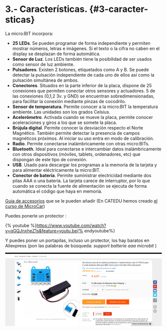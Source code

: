 # 3.- Características. {#3-caracter-sticas}

La micro:BIT incorpora:

*   **25 LEDs**. Se pueden programar de forma independiente y permiten mostrar números, letras e imágenes. Si el texto o la cifra no caben en el display se desplazan de forma automática.
*   **Sensor de Luz**. Los LEDs también tiene la posibilidad de ser usados como sensor de luz ambiente.
*   **Pulsadores**. Existen 2 botones, etiquetados como A y B. Se puede detectar la pulsación independiente de cada uno de ellos así como la pulsación simultánea de ambos.
*   **Conectores**. Situados en la parte inferior de la placa, dispone de 25 conexiones que permiten conectar otros sensores y actuadores. 5 de las conexiones (0,1,2 3v. y GND) se encuentran sobredimensionadas, para facilitar la conexión mediante pinzas de cocodrilo.
*   **Sensor de temperatura**. Permite conocer a la micro:BIT la temperatura ambiente. Las unidades son los grados Celsius.
*   **Acelerómetro**. Activada cuando se mueve la placa, permite conocer aceleraciones y giros a los que se somete la placa.
*   **Brújula digital**. Permite conocer la desviación respecto el Norte Magnético. También permite detectar la presencia de campos magnéticos próximos. Al iniciar su uso entra en modo de calibración.
*   **Radio**. Permite conectarse inalámbricamente con otras micro:BITs.
*   **Bluetooth**. Ideal para conectarse e intercambiar datos inalámbricamente con otros dispositivos (móviles, tablets, ordenadores, etc) que dispongan de este tipo de conexión.
*   **USB**. Usado para descargar los programas a la memoria de la tarjeta y para alimentar eléctricamente la micro:BIT.
*   **Conector de batería**. Permite suministrar electricidad mediante dos pilas AAA o una batería. La tarjeta carece de interruptor, por lo que cuando se conecta la fuente de alimentación se ejecuta de forma automática el código que haya en memoria.

[Guia de accesorios](https://microbit.org/assets/documents/AccessoryGuide.pdf) que se le pueden añadir
(En CATEDU hemos creado [el curso de MicroCar](https://catedu.gitbooks.io/smartcar-micro-bit/content/))

Puedes ponerle un protector :

{% youtube %}https://www.youtube.com/watch?v=qGQJnxheZ1s&feature=youtu.be{% endyoutube%}

Y puedes poner un portapilas, incluso un protector, los hay baratos en Aliexpress (pon las palabras de búsqueda: _support batterie aaa microbit_ )

![](/assets/sorpote.jpg)